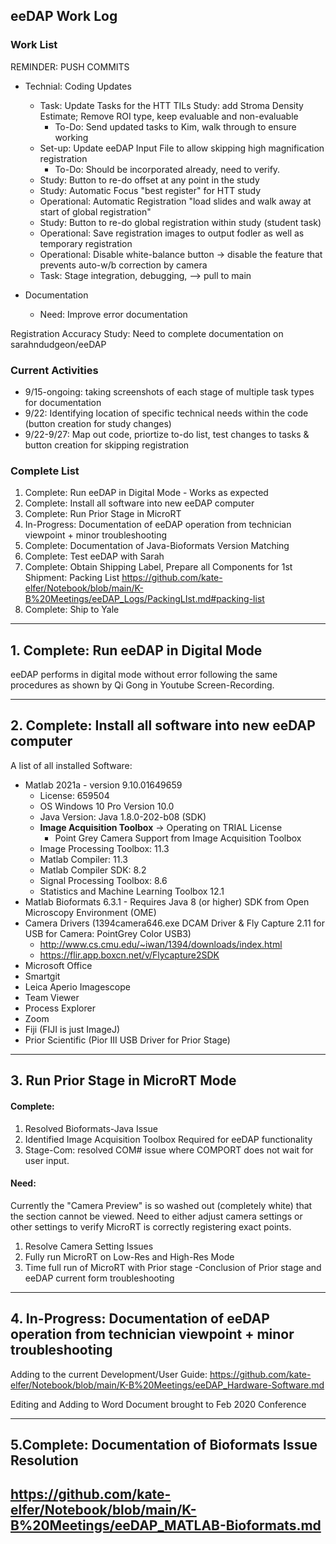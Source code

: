 ## eeDAP Work Log

### Work List
REMINDER: PUSH COMMITS
   * Technial: Coding Updates 
     * Task: Update Tasks for the HTT TILs Study: add Stroma Density Estimate; Remove ROI type, keep evaluable and non-evaluable
        * To-Do: Send updated tasks to Kim, walk through to ensure working 
     * Set-up: Update eeDAP Input File to allow skipping high magnification registration
       * To-Do: Should be incorporated already, need to verify.  
     * Study:  Button to re-do offset at any point in the study 
     * Study: Automatic Focus "best register" for HTT study
     * Operational: Automatic Registration "load slides and walk away at start of global registration"
     * Study: Button to re-do global registration within study (student task)
     * Operational: Save registration images to output fodler as well as temporary registration
     * Operational: Disable white-balance button -> disable the feature that prevents auto-w/b correction by camera
     * Task: Stage integration, debugging, --> pull to main
   
   * Documentation
     * Need: Improve error documentation

Registration Accuracy Study: Need to complete documentation on sarahndudgeon/eeDAP

### Current Activities
  * 9/15-ongoing: taking screenshots of each stage of multiple task types for documentation
  * 9/22: Identifying location of specific technical needs within the code (button creation for study changes)
  * 9/22-9/27: Map out code, priortize to-do list, test changes to tasks & button creation for skipping registration


### Complete List

1. Complete: Run eeDAP in Digital Mode - Works as expected
2. Complete: Install all software into new eeDAP computer
3. Complete: Run Prior Stage in MicroRT
4. In-Progress: Documentation of eeDAP operation from technician viewpoint + minor troubleshooting
5. Complete: Documentation of Java-Bioformats Version Matching
6. Complete: Test eeDAP with Sarah
7. Complete: Obtain Shipping Label, Prepare all Components for 1st Shipment: Packing List https://github.com/kate-elfer/Notebook/blob/main/K-B%20Meetings/eeDAP_Logs/PackingLIst.md#packing-list 
8. Complete: Ship to Yale

---
## 1. Complete: Run eeDAP in Digital Mode

eeDAP performs in digital mode without error following the same procedures as shown by Qi Gong in Youtube Screen-Recording.

--- 
## 2. Complete: Install all software into new eeDAP computer

A list of all installed Software:
 * Matlab 2021a - version 9.10.01649659
   * License: 659504
   * OS Windows 10 Pro Version 10.0
   * Java Version: Java 1.8.0-202-b08 (SDK)
   * **Image Acquisition Toolbox** -> Operating on TRIAL License
      * Point Grey Camera Support from Image Acquisition Toolbox
   * Image Processing Toolbox: 11.3
   * Matlab Compiler: 11.3
   * Matlab Compiler SDK: 8.2
   * Signal Processing Toolbox: 8.6
   * Statistics and Machine Learning Toolbox 12.1
 * Matlab Bioformats 6.3.1 - Requires Java 8 (or higher) SDK from Open Microscopy Environment (OME)
 * Camera Drivers (1394camera646.exe DCAM Driver & Fly Capture 2.11 for USB for Camera: PointGrey Color USB3)
   * http://www.cs.cmu.edu/~iwan/1394/downloads/index.html
   * https://flir.app.boxcn.net/v/Flycapture2SDK 
 * Microsoft Office
 * Smartgit
 * Leica Aperio Imagescope
 * Team Viewer
 * Process Explorer
 * Zoom 
 * Fiji (FIJI is just ImageJ)
 * Prior Scientific (Pior III USB Driver for Prior Stage)
 
 ---
## 3. Run Prior Stage in MicroRT Mode

#### Complete:
1) Resolved Bioformats-Java Issue
2) Identified Image Acquisition Toolbox Required for eeDAP functionality
3) Stage-Com: resolved COM# issue where COMPORT does not wait for user input. 

#### Need: 
Currently the "Camera Preview" is so washed out (completely white) that the section cannot be viewed. Need to either adjust camera settings or other settings to verify MicroRT is correctly registering exact points.

1) Resolve Camera Setting Issues
2) Fully run MicroRT on Low-Res and High-Res Mode
3) Time full run of MicroRT with Prior stage
-Conclusion of Prior stage and eeDAP current form troubleshooting

---
## 4. In-Progress: Documentation of eeDAP operation from technician viewpoint + minor troubleshooting

Adding to the current Development/User Guide: https://github.com/kate-elfer/Notebook/blob/main/K-B%20Meetings/eeDAP_Hardware-Software.md 

Editing and Adding to Word Document brought to Feb 2020 Conference 

---

 ## 5.Complete: Documentation of Bioformats Issue Resolution
 
 https://github.com/kate-elfer/Notebook/blob/main/K-B%20Meetings/eeDAP_MATLAB-Bioformats.md
 ---

